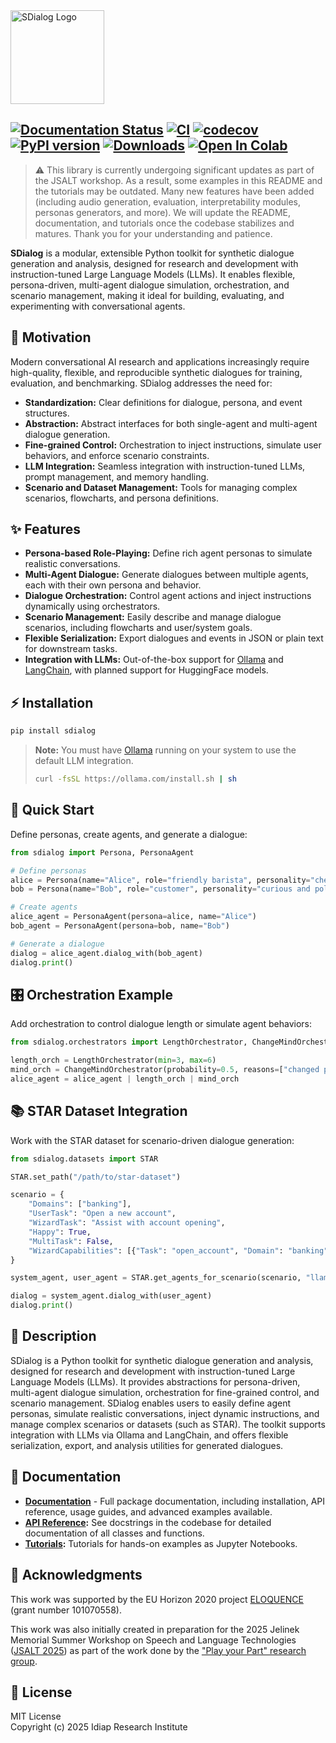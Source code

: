 <img src="https://raw.githubusercontent.com/idiap/sdialog/master/docs/_static/logo-banner.png" alt="SDialog Logo" title="SDialog" height="150" />

[![Documentation Status](https://app.readthedocs.org/projects/sdialog/badge/?version=latest)](https://sdialog.readthedocs.io)
[![CI](https://img.shields.io/github/actions/workflow/status/idiap/sdialog/ci.yml?label=CI)](https://github.com/idiap/sdialog/actions/workflows/ci.yml)
[![codecov](https://codecov.io/gh/idiap/sdialog/graph/badge.svg?token=2210USI8I0)](https://app.codecov.io/gh/idiap/sdialog?displayType=list)
[![PyPI version](https://badge.fury.io/py/sdialog.svg)](https://badge.fury.io/py/sdialog)
[![Downloads](https://static.pepy.tech/badge/sdialog)](https://pepy.tech/project/sdialog)
[![Open In Colab](https://colab.research.google.com/assets/colab-badge.svg)](http://colab.research.google.com/github/idiap/sdialog/)
---

> ⚠️ This library is currently undergoing significant updates as part of the JSALT workshop. As a result, some examples in this README and the tutorials may be outdated. Many new features have been added (including audio generation, evaluation, interpretability modules, personas generators, and more). We will update the README, documentation, and tutorials once the codebase stabilizes and matures. Thank you for your understanding and patience.

**SDialog** is a modular, extensible Python toolkit for synthetic dialogue generation and analysis, designed for research and development with instruction-tuned Large Language Models (LLMs). It enables flexible, persona-driven, multi-agent dialogue simulation, orchestration, and scenario management, making it ideal for building, evaluating, and experimenting with conversational agents.

## 🚀 Motivation

Modern conversational AI research and applications increasingly require high-quality, flexible, and reproducible synthetic dialogues for training, evaluation, and benchmarking. SDialog addresses the need for:

- **Standardization:** Clear definitions for dialogue, persona, and event structures.
- **Abstraction:** Abstract interfaces for both single-agent and multi-agent dialogue generation.
- **Fine-grained Control:** Orchestration to inject instructions, simulate user behaviors, and enforce scenario constraints.
- **LLM Integration:** Seamless integration with instruction-tuned LLMs, prompt management, and memory handling.
- **Scenario and Dataset Management:** Tools for managing complex scenarios, flowcharts, and persona definitions.

## ✨ Features

- **Persona-based Role-Playing:** Define rich agent personas to simulate realistic conversations.
- **Multi-Agent Dialogue:** Generate dialogues between multiple agents, each with their own persona and behavior.
- **Dialogue Orchestration:** Control agent actions and inject instructions dynamically using orchestrators.
- **Scenario Management:** Easily describe and manage dialogue scenarios, including flowcharts and user/system goals.
- **Flexible Serialization:** Export dialogues and events in JSON or plain text for downstream tasks.
- **Integration with LLMs:** Out-of-the-box support for [Ollama](https://ollama.com/) and [LangChain](https://python.langchain.com/), with planned support for HuggingFace models.

## ⚡ Installation

```bash
pip install sdialog
```

> **Note:** You must have [Ollama](https://ollama.com/download) running on your system to use the default LLM integration.
> ```bash
> curl -fsSL https://ollama.com/install.sh | sh
> ```

## 🏁 Quick Start

Define personas, create agents, and generate a dialogue:

```python
from sdialog import Persona, PersonaAgent

# Define personas
alice = Persona(name="Alice", role="friendly barista", personality="cheerful and helpful")
bob = Persona(name="Bob", role="customer", personality="curious and polite")

# Create agents
alice_agent = PersonaAgent(persona=alice, name="Alice")
bob_agent = PersonaAgent(persona=bob, name="Bob")

# Generate a dialogue
dialog = alice_agent.dialog_with(bob_agent)
dialog.print()
```

## 🎛️ Orchestration Example

Add orchestration to control dialogue length or simulate agent behaviors:

```python
from sdialog.orchestrators import LengthOrchestrator, ChangeMindOrchestrator

length_orch = LengthOrchestrator(min=3, max=6)
mind_orch = ChangeMindOrchestrator(probability=0.5, reasons=["changed plans", "new information"], max_times=1)
alice_agent = alice_agent | length_orch | mind_orch
```

## 📚 STAR Dataset Integration

Work with the STAR dataset for scenario-driven dialogue generation:

```python
from sdialog.datasets import STAR

STAR.set_path("/path/to/star-dataset")

scenario = {
    "Domains": ["banking"],
    "UserTask": "Open a new account",
    "WizardTask": "Assist with account opening",
    "Happy": True,
    "MultiTask": False,
    "WizardCapabilities": [{"Task": "open_account", "Domain": "banking"}]
}

system_agent, user_agent = STAR.get_agents_for_scenario(scenario, "llama2")

dialog = system_agent.dialog_with(user_agent)
dialog.print()
```

## 📄 Description

SDialog is a Python toolkit for synthetic dialogue generation and analysis, designed for research and development with instruction-tuned Large Language Models (LLMs). It provides abstractions for persona-driven, multi-agent dialogue simulation, orchestration for fine-grained control, and scenario management. SDialog enables users to easily define agent personas, simulate realistic conversations, inject dynamic instructions, and manage complex scenarios or datasets (such as STAR). The toolkit supports integration with LLMs via Ollama and LangChain, and offers flexible serialization, export, and analysis utilities for generated dialogues.

## 📖 Documentation

- **[Documentation](https://sdialog.readthedocs.io)** - Full package documentation, including installation, API reference, usage guides, and advanced examples available.
- **[API Reference](https://sdialog.readthedocs.io/en/latest/api/index.html):** See docstrings in the codebase for detailed documentation of all classes and functions.
- **[Tutorials](https://github.com/idiap/sdialog/tree/main/tutorials):** Tutorials for hands-on examples as Jupyter Notebooks.


## 🙏 Acknowledgments

This work was supported by the EU Horizon 2020 project [ELOQUENCE](https://eloquenceai.eu/) (grant number 101070558).

This work was also initially created in preparation for the 2025 Jelinek Memorial Summer Workshop on Speech and Language Technologies ([JSALT 2025](https://jsalt2025.fit.vut.cz/)) as part of the work done by the ["Play your Part" research group](https://jsalt2025.fit.vut.cz/play-your-part).


## 📝 License

MIT License  
Copyright (c) 2025 Idiap Research Institute
